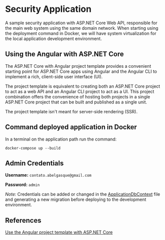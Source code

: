 # Security Application

A sample security application with ASP.NET Core Web API, responsible for the main web system using the same domain network. When starting using the deployment command in Docker, we will have system virtualization for the local application development environment.

## Using the Angular with ASP.NET Core

The ASP.NET Core with Angular project template provides a convenient starting point for ASP.NET Core apps using Angular and the Angular CLI to implement a rich, client-side user interface (UI).

The project template is equivalent to creating both an ASP.NET Core project to act as a web API and an Angular CLI project to act as a UI. This project combination offers the convenience of hosting both projects in a single ASP.NET Core project that can be built and published as a single unit.

The project template isn't meant for server-side rendering (SSR).

## Command deployed application in Docker

In a terminal on the application path run the command:

```docker-compose up --build```

## Admin Credentials
**Username:** `contato.abelgasque@gmail.com`

**Password:** `admin`


*Note:* Credentials can be added or changed in the [ApplicationDbContext](https://github.com/abelgasque/AbelGasque.WebApp.SecurityApp/tree/main/SecurityWebApp/Infrastructure/Entities/Models/ApplicationDbContext.cs) file and generating a new migration before deploying to the development environment.

## References

[Use the Angular project template with ASP.NET Core](https://learn.microsoft.com/en-us/aspnet/core/client-side/spa/angular?view=aspnetcore-7.0&tabs=visual-studio)